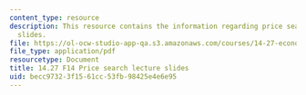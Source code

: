 ```yaml
---
content_type: resource
description: This resource contains the information regarding price search lecture
  slides.
file: https://ol-ocw-studio-app-qa.s3.amazonaws.com/courses/14-27-economics-and-e-commerce-fall-2014/becc97323f1561cc53fb98425e4e6e95_MIT14_27F14_lecslide9.pdf
file_type: application/pdf
resourcetype: Document
title: 14.27 F14 Price search lecture slides
uid: becc9732-3f15-61cc-53fb-98425e4e6e95
---
```

